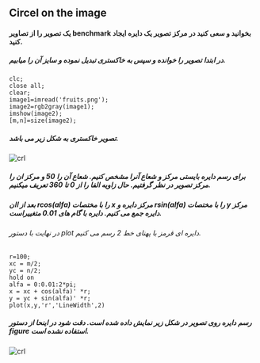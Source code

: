 ## Circel on the image
#### یک تصویر را از تصاویر benchmark بخوانید و سعی کنید در مرکز تصویر یک دایره ایجاد کنید.
##### در ابتدا تصویر را خوانده و سپس به خاکستری تبدیل نموده و سایز آن را میابیم.
```
clc;
close all;
clear;
image1=imread('fruits.png');
image2=rgb2gray(image1);
imshow(image2);
[m,n]=size(image2);
```
##### تصویر خاکستری به شکل زیر می باشد.
![crl](https://github.com/semnan-university-ai/image-processing-class-002/blob/main/exercises/zeinabfamili/im.exc11/fig1.11.png)
##### برای رسم دایره بایستی مرکز و شعاع آنرا مشخص کنیم. شعاع آن را 50 و مرکز ان را مرکز تصویر در نظر گرفتیم. حال زاویه الفا را از 0 تا 360 تعریف میکنیم.
##### بعد از اان rcos(alfa) را با مختصات x مرکز دایره و rsin(alfa) را با مختصات y مرکز دایره جمع می کنیم. دایره با گام های 0.01 متغییراست.
###### در نهایت با دستور plot دایره ای قرمز با پهنای خط 2 رسم می کنیم.
```
r=100;
xc = m/2;
yc = n/2;
hold on
alfa = 0:0.01:2*pi;
x = xc + cos(alfa)' *r;
y = yc + sin(alfa)' *r;
plot(x,y,'r','LineWidth',2)
```
##### رسم دایره روی تصویر در شکل زیر نمایش داده شده است. دقت شود در اینحا از دستور figure استفاده نشده است.
![crl](https://github.com/semnan-university-ai/image-processing-class-002/blob/main/exercises/zeinabfamili/im.exc11/fig2.11.png)

